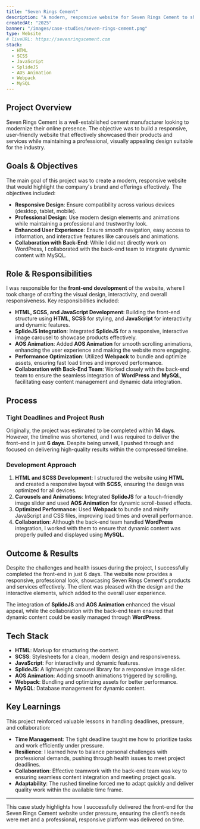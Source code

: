 ```yaml
---
title: "Seven Rings Cement"
description: "A modern, responsive website for Seven Rings Cement to showcase their products and services."
createdAt: "2025"
banner: "/images/case-studies/seven-rings-cement.png"
type: Website
# liveURL: https://sevenringscement.com
stack:
  - HTML
  - SCSS
  - JavaScript
  - SplideJS
  - AOS Animation
  - Webpack
  - MySQL
---
```


## Project Overview

Seven Rings Cement is a well-established cement manufacturer looking to modernize their online presence. The objective was to build a responsive, user-friendly website that effectively showcased their products and services while maintaining a professional, visually appealing design suitable for the industry.

## Goals & Objectives

The main goal of this project was to create a modern, responsive website that would highlight the company's brand and offerings effectively. The objectives included:

- **Responsive Design**: Ensure compatibility across various devices (desktop, tablet, mobile).
- **Professional Design**: Use modern design elements and animations while maintaining a professional and trustworthy look.
- **Enhanced User Experience**: Ensure smooth navigation, easy access to information, and interactive features like carousels and animations.
- **Collaboration with Back-End**: While I did not directly work on WordPress, I collaborated with the back-end team to integrate dynamic content with MySQL.

## Role & Responsibilities

I was responsible for the **front-end development** of the website, where I took charge of crafting the visual design, interactivity, and overall responsiveness. Key responsibilities included:

- **HTML, SCSS, and JavaScript Development**: Building the front-end structure using **HTML**, **SCSS** for styling, and **JavaScript** for interactivity and dynamic features.
- **SplideJS Integration**: Integrated **SplideJS** for a responsive, interactive image carousel to showcase products effectively.
- **AOS Animation**: Added **AOS Animation** for smooth scrolling animations, enhancing the user experience and making the website more engaging.
- **Performance Optimization**: Utilized **Webpack** to bundle and optimize assets, ensuring fast load times and improved performance.
- **Collaboration with Back-End Team**: Worked closely with the back-end team to ensure the seamless integration of **WordPress** and **MySQL**, facilitating easy content management and dynamic data integration.

## Process

### Tight Deadlines and Project Rush

Originally, the project was estimated to be completed within **14 days**. However, the timeline was shortened, and I was required to deliver the front-end in just **6 days**. Despite being unwell, I pushed through and focused on delivering high-quality results within the compressed timeline.

### Development Approach

1. **HTML and SCSS Development**: I structured the website using **HTML** and created a responsive layout with **SCSS**, ensuring the design was optimized for all devices.
2. **Carousels and Animations**: Integrated **SplideJS** for a touch-friendly image slider and used **AOS Animation** for dynamic scroll-based effects.
3. **Optimized Performance**: Used **Webpack** to bundle and minify JavaScript and CSS files, improving load times and overall performance.
4. **Collaboration**: Although the back-end team handled **WordPress** integration, I worked with them to ensure that dynamic content was properly pulled and displayed using **MySQL**.

## Outcome & Results

Despite the challenges and health issues during the project, I successfully completed the front-end in just 6 days. The website now provides a responsive, professional look, showcasing Seven Rings Cement's products and services effectively. The client was pleased with the design and the interactive elements, which added to the overall user experience.

The integration of **SplideJS** and **AOS Animation** enhanced the visual appeal, while the collaboration with the back-end team ensured that dynamic content could be easily managed through **WordPress**.

## Tech Stack

- **HTML**: Markup for structuring the content.
- **SCSS**: Stylesheets for a clean, modern design and responsiveness.
- **JavaScript**: For interactivity and dynamic features.
- **SplideJS**: A lightweight carousel library for a responsive image slider.
- **AOS Animation**: Adding smooth animations triggered by scrolling.
- **Webpack**: Bundling and optimizing assets for better performance.
- **MySQL**: Database management for dynamic content.

## Key Learnings

This project reinforced valuable lessons in handling deadlines, pressure, and collaboration:

- **Time Management**: The tight deadline taught me how to prioritize tasks and work efficiently under pressure.
- **Resilience**: I learned how to balance personal challenges with professional demands, pushing through health issues to meet project deadlines.
- **Collaboration**: Effective teamwork with the back-end team was key to ensuring seamless content integration and meeting project goals.
- **Adaptability**: The rushed timeline forced me to adapt quickly and deliver quality work within the available time frame.

---

This case study highlights how I successfully delivered the front-end for the Seven Rings Cement website under pressure, ensuring the client’s needs were met and a professional, responsive platform was delivered on time.
